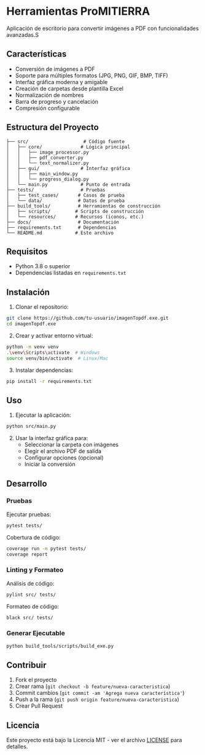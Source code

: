 # Herramientas ProMITIERRA

Aplicación de escritorio para convertir imágenes a PDF con funcionalidades avanzadas.S

## Características

- Conversión de imágenes a PDF
- Soporte para múltiples formatos (JPG, PNG, GIF, BMP, TIFF)
- Interfaz gráfica moderna y amigable
- Creación de carpetas desde plantilla Excel
- Normalización de nombres
- Barra de progreso y cancelación
- Compresión configurable

## Estructura del Proyecto

```
├── src/                    # Código fuente
│   ├── core/              # Lógica principal
│   │   ├── image_processor.py
│   │   ├── pdf_converter.py
│   │   └── text_normalizer.py
│   ├── gui/               # Interfaz gráfica
│   │   ├── main_window.py
│   │   └── progress_dialog.py
│   └── main.py            # Punto de entrada
├── tests/                 # Pruebas
│   ├── test_cases/       # Casos de prueba
│   └── data/             # Datos de prueba
├── build_tools/          # Herramientas de construcción
│   ├── scripts/         # Scripts de construcción
│   └── resources/       # Recursos (iconos, etc.)
├── docs/                 # Documentación
├── requirements.txt      # Dependencias
└── README.md            # Este archivo
```

## Requisitos

- Python 3.8 o superior
- Dependencias listadas en `requirements.txt`

## Instalación

1. Clonar el repositorio:

```bash
git clone https://github.com/tu-usuario/imagenTopdf.exe.git
cd imagenTopdf.exe
```

2. Crear y activar entorno virtual:

```bash
python -m venv venv
.\venv\Scripts\activate  # Windows
source venv/bin/activate  # Linux/Mac
```

3. Instalar dependencias:

```bash
pip install -r requirements.txt
```

## Uso

1. Ejecutar la aplicación:

```bash
python src/main.py
```

2. Usar la interfaz gráfica para:
   - Seleccionar la carpeta con imágenes
   - Elegir el archivo PDF de salida
   - Configurar opciones (opcional)
   - Iniciar la conversión

## Desarrollo

### Pruebas

Ejecutar pruebas:

```bash
pytest tests/
```

Cobertura de código:

```bash
coverage run -m pytest tests/
coverage report
```

### Linting y Formateo

Análisis de código:

```bash
pylint src/ tests/
```

Formateo de código:

```bash
black src/ tests/
```

### Generar Ejecutable

```bash
python build_tools/scripts/build_exe.py
```

## Contribuir

1. Fork el proyecto
2. Crear rama (`git checkout -b feature/nueva-caracteristica`)
3. Commit cambios (`git commit -am 'Agrega nueva característica'`)
4. Push a la rama (`git push origin feature/nueva-caracteristica`)
5. Crear Pull Request

## Licencia

Este proyecto está bajo la Licencia MIT - ver el archivo [LICENSE](LICENSE) para detalles.
